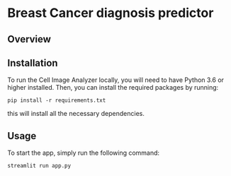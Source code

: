 # **Breast Cancer diagnosis predictor**
## **Overview**

## **Installation**
To run the Cell Image Analyzer locally, you will need to have Python 3.6 or higher installed. Then, you can install the required packages by running:
```
pip install -r requirements.txt
```
this will install all the necessary dependencies.

## **Usage**
To start the app, simply run the following command:
```
streamlit run app.py
```
